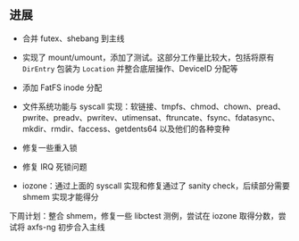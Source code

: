 
## 进展

- 合并 futex、shebang 到主线
- 实现了 mount/umount，添加了测试。这部分工作量比较大，包括将原有 `DirEntry` 包装为 `Location` 并整合底层操作、DeviceID 分配等
- 添加 FatFS inode 分配
- 文件系统功能与 syscall 实现：软链接、tmpfs、chmod、chown、pread、pwrite、preadv、pwritev、utimensat、ftruncate、fsync、fdatasync、mkdir、rmdir、faccess、getdents64 以及他们的各种变种
- 修复一些重入锁
- 修复 IRQ 死锁问题

- iozone：通过上面的 syscall 实现和修复通过了 sanity check，后续部分需要 shmem 实现才能得分

下周计划：整合 shmem，修复一些 libctest 测例，尝试在 iozone 取得分数，尝试将 axfs-ng 初步合入主线
